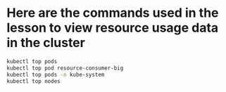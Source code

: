 # Here are the commands used in the lesson to view resource usage data in the cluster

```bash
kubectl top pods
kubectl top pod resource-consumer-big
kubectl top pods -n kube-system
kubectl top nodes
```

